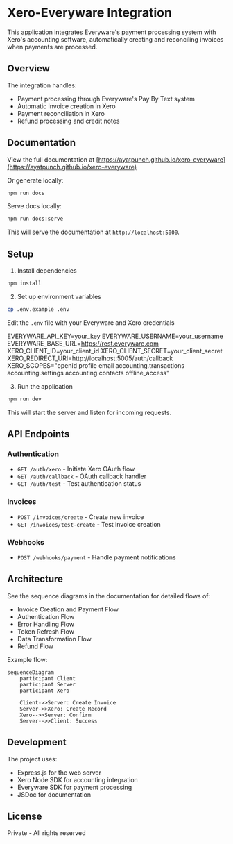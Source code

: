 # Xero-Everyware Integration

This application integrates Everyware's payment processing system with Xero's accounting software, automatically creating and reconciling invoices when payments are processed.

## Overview

The integration handles:
- Payment processing through Everyware's Pay By Text system
- Automatic invoice creation in Xero
- Payment reconciliation in Xero
- Refund processing and credit notes

## Documentation

View the full documentation at [https://ayatpunch.github.io/xero-everyware](https://ayatpunch.github.io/xero-everyware)

Or generate locally:

```bash
npm run docs
```

Serve docs locally:

```bash
npm run docs:serve
```

This will serve the documentation at `http://localhost:5000`.

## Setup

1. Install dependencies

```bash
npm install
```

2. Set up environment variables

```bash
cp .env.example .env
```

Edit the `.env` file with your Everyware and Xero credentials

EVERYWARE_API_KEY=your_key
EVERYWARE_USERNAME=your_username
EVERYWARE_BASE_URL=https://rest.everyware.com
XERO_CLIENT_ID=your_client_id
XERO_CLIENT_SECRET=your_client_secret
XERO_REDIRECT_URI=http://localhost:5005/auth/callback
XERO_SCOPES="openid profile email accounting.transactions accounting.settings accounting.contacts offline_access"

3. Run the application

```bash
npm run dev
```

This will start the server and listen for incoming requests.

## API Endpoints

### Authentication
- `GET /auth/xero` - Initiate Xero OAuth flow
- `GET /auth/callback` - OAuth callback handler
- `GET /auth/test` - Test authentication status

### Invoices
- `POST /invoices/create` - Create new invoice
- `GET /invoices/test-create` - Test invoice creation

### Webhooks
- `POST /webhooks/payment` - Handle payment notifications

## Architecture

See the sequence diagrams in the documentation for detailed flows of:
- Invoice Creation and Payment Flow
- Authentication Flow
- Error Handling Flow
- Token Refresh Flow
- Data Transformation Flow
- Refund Flow

Example flow:
```mermaid
sequenceDiagram
    participant Client
    participant Server
    participant Xero
    
    Client->>Server: Create Invoice
    Server->>Xero: Create Record
    Xero-->>Server: Confirm
    Server-->>Client: Success
```

## Development

The project uses:
- Express.js for the web server
- Xero Node SDK for accounting integration
- Everyware SDK for payment processing
- JSDoc for documentation

## License

Private - All rights reserved
